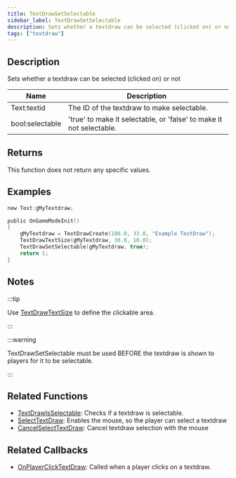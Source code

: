 ```yaml
---
title: TextDrawSetSelectable
sidebar_label: TextDrawSetSelectable
description: Sets whether a textdraw can be selected (clicked on) or not.
tags: ["textdraw"]
---
```


## Description

Sets whether a textdraw can be selected (clicked on) or not

| Name            | Description                                                         |
| --------------- | ------------------------------------------------------------------- |
| Text:textid     | The ID of the textdraw to make selectable.                          |
| bool:selectable | 'true' to make it selectable, or 'false' to make it not selectable. |

## Returns

This function does not return any specific values.

## Examples

```c
new Text:gMyTextdraw;

public OnGameModeInit()
{
    gMyTextdraw = TextDrawCreate(100.0, 33.0, "Example TextDraw");
    TextDrawTextSize(gMyTextdraw, 30.0, 10.0);
    TextDrawSetSelectable(gMyTextdraw, true);
    return 1;
}
```

## Notes

:::tip

Use [TextDrawTextSize](TextDrawTextSize) to define the clickable area.

:::

:::warning

TextDrawSetSelectable must be used BEFORE the textdraw is shown to players for it to be selectable.

:::

## Related Functions

- [TextDrawIsSelectable](TextDrawIsSelectable): Checks if a textdraw is selectable.
- [SelectTextDraw](SelectTextDraw): Enables the mouse, so the player can select a textdraw
- [CancelSelectTextDraw](CancelSelectTextDraw): Cancel textdraw selection with the mouse

## Related Callbacks

- [OnPlayerClickTextDraw](../callbacks/OnPlayerClickTextDraw): Called when a player clicks on a textdraw.
